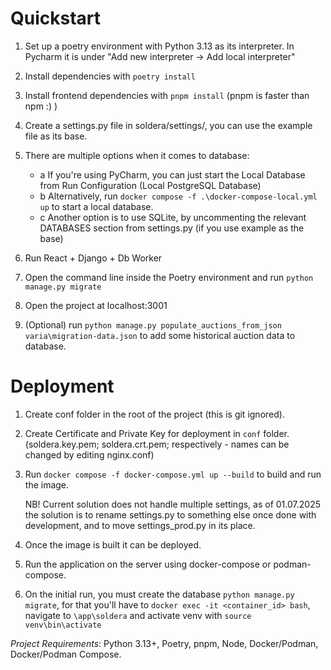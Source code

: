 # Quickstart

1. Set up a poetry environment with Python 3.13 as its interpreter. In Pycharm it is under "Add new interpreter -> Add
   local interpreter"
2. Install dependencies with `poetry install`
3. Install frontend dependencies with `pnpm install` (pnpm is faster than npm :) )
4. Create a settings.py file in soldera/settings/, you can use the example file as its base.

5. There are multiple options when it comes to database:
    - a If you're using PyCharm, you can just start the Local Database from Run Configuration (Local PostgreSQL
      Database)
    - b Alternatively, run `docker compose -f .\docker-compose-local.yml up` to start a local database.
    - c Another option is to use SQLite, by uncommenting the relevant DATABASES section from settings.py (if you use
      example as the base)

6. Run React + Django + Db Worker
7. Open the command line inside the Poetry environment and run `python manage.py migrate`
8. Open the project at localhost:3001
9. (Optional) run `python manage.py populate_auctions_from_json varia\migration-data.json` to add some historical
   auction data to database.

# Deployment

1. Create conf folder in the root of the project (this is git ignored).
2. Create Certificate and Private Key for deployment in `conf` folder. (soldera.key.pem; soldera.crt.pem; respectively - names can be changed by editing nginx.conf)
4. Run `docker compose -f docker-compose.yml up --build` to build and run the image.

   NB! Current solution does not handle multiple settings, as of 01.07.2025 the solution is to rename settings.py to
   something else once done with development,
   and to move settings_prod.py in its place.

5. Once the image is built it can be deployed.
6. Run the application on the server using docker-compose or podman-compose.
7. On the initial run, you must create the database `python manage.py migrate`, for that you'll have to
   `docker exec -it <container_id> bash`, navigate to `\app\soldera` and activate venv with `source venv\bin\activate`

*Project Requirements*: Python 3.13+, Poetry, pnpm, Node, Docker/Podman, Docker/Podman Compose.
